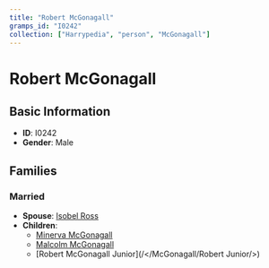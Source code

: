 ```yaml
---
title: "Robert McGonagall"
gramps_id: "I0242"
collection: ["Harrypedia", "person", "McGonagall"]
---
```


# Robert McGonagall

## Basic Information

- **ID**: I0242
- **Gender**: Male

## Families

### Married

- **Spouse**: [Isobel Ross](//Ross/Isobel/)
- **Children**:
  - [Minerva McGonagall](//McGonagall/Minerva/)
  - [Malcolm McGonagall](//McGonagall/Malcolm/)
  - [Robert McGonagall Junior](/</McGonagall/Robert Junior/>)

